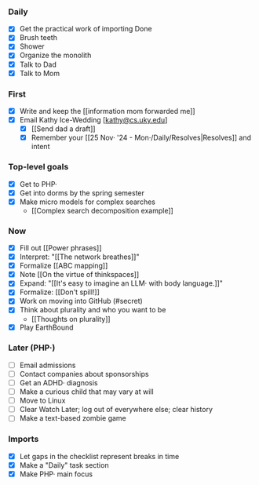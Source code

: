### Daily
- [x] Get the practical work of importing Done
- [x] Brush teeth
- [x] Shower
- [x] Organize the monolith
- [x] Talk to Dad
- [x] Talk to Mom

### First
- [x] Write and keep the [[information mom forwarded me]]
- [x] Email Kathy Ice-Wedding [kathy@cs.uky.edu]
	- [x] [[Send dad a draft]]
	- [x] Remember your [[25 Nov· '24 - Mon·/Daily/Resolves|Resolves]] and intent

### Top-level goals
- [x] Get to PHP·
- [x] Get into dorms by the spring semester
- [x] Make micro models for complex searches
	- [[Complex search decomposition example]]

### Now
- [x] Fill out [[Power phrases]]
- [x] Interpret: "[[The network breathes]]"
- [x] Formalize [[ABC mapping]]
- [x] Note [[On the virtue of thinkspaces]]
- [x] Expand: "[[It's easy to imagine an LLM· with body language.]]"
- [x] Formalize: [[Don't spill!]]
- [x] Work on moving into GitHub (#secret)
- [x] Think about plurality and who you want to be
	- [[Thoughts on plurality]]
- [x] Play EarthBound

### Later (PHP·)
- [ ] Email admissions
- [ ] Contact companies about sponsorships
- [ ] Get an ADHD· diagnosis
- [ ] Make a curious child that may vary at will
- [ ] Move to Linux
- [ ] Clear Watch Later; log out of everywhere else; clear history
- [ ] Make a text-based zombie game

### Imports
- [x] Let gaps in the checklist represent breaks in time
- [x] Make a "Daily" task section
- [x] Make PHP· main focus

